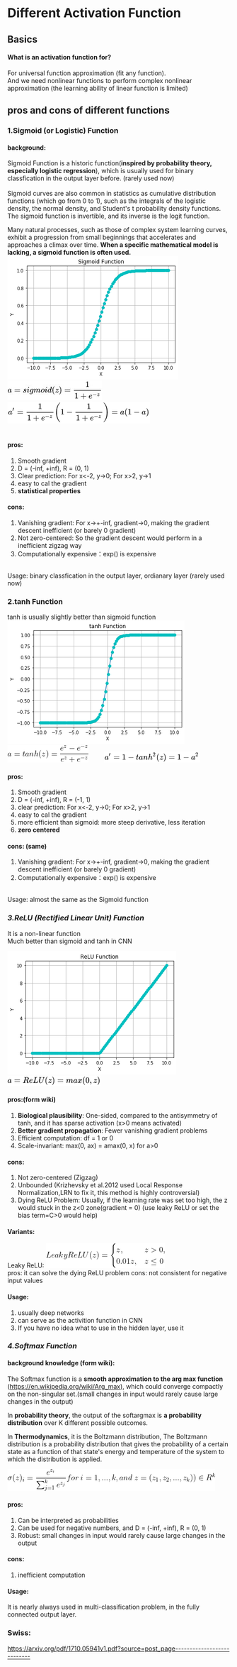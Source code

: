 # Different Activation Function

## Basics

#### What is an activation function for?

For universal function approximation (fit any function).   
And we need nonlinear functions to perform complex nonlinear approximation (the learning ability of linear function is limited)

## pros and cons of different functions

### 1.Sigmoid (or Logistic) Function

#### background:

Sigmoid Function is a historic function(**inspired by probability theory, especially logistic regression**), which is usually used for binary classfication in the output layer before. (rarely used now)<br/><br/>
Sigmoid curves are also common in statistics as cumulative distribution functions (which go from 0 to 1), such as the integrals of the logistic density, the normal density, and Student's t probability density functions. The sigmoid function is invertible, and its inverse is the logit function.

Many natural processes, such as those of complex system learning curves, exhibit a progression from small beginnings that accelerates and approaches a climax over time. **When a specific mathematical model is lacking, a sigmoid function is often used.**
![](./res/Sigmoid.png)<br/>
![](./res/sigmoid1.jpg) &nbsp;&nbsp;&nbsp;&nbsp;&nbsp;&nbsp;&nbsp;&nbsp;![](./res/sigmoid2.png)
<br/><br/>



#### pros:

1. Smooth gradient
2. D = (-inf, +inf), R = (0, 1)
3. Clear prediction: For x<-2, y->0; For x>2, y->1
4. easy to cal the gradient
5. **statistical properties**

#### cons:

1. Vanishing gradient: For x->+-inf, gradient->0, making the gradient descent inefficient (or barely 0 gradient)
2. Not zero-centered: So the gradient descent would perform in a inefficient zigzag way
3. Computationally expensive：exp() is expensive
<br/><br/>

Usage: binary classfication in the output layer, ordianary layer (rarely used now) 

### 2.tanh Function
tanh is usually slightly better than sigmoid function
![](./res/tanh.png)<br/>
![](./res/tanh1.gif) &nbsp;&nbsp;&nbsp;&nbsp;&nbsp;&nbsp;&nbsp;&nbsp;![](./res/tanh2.png)

#### pros:

1. Smooth gradient
2. D = (-inf, +inf), R = (-1, 1)
3. clear prediction: For x<-2, y->0; For x>2, y->1
4. easy to cal the gradient
5. more efficient than sigmoid: more steep derivative, less iteration
6. **zero centered**

#### cons: (same)

1. Vanishing gradient: For x->+-inf, gradient->0, making the gradient descent inefficient (or barely 0 gradient)
2. Computationally expensive：exp() is expensive
<br/><br/>

Usage: almost the same as the Sigmoid function

### _3.ReLU (Rectified Linear Unit) Function_

It is a non-linear function<br/>
Much better than sigmoid and tanh in CNN

![](./res/ReLU.png)<br/>
![](./res/relu1.png)

#### pros:(form wiki)

1. **Biological plausibility**: One-sided, compared to the antisymmetry of tanh, and it has sparse activation (x>0 means activated)
3. **Better gradient propagation**: Fewer vanishing gradient problems
4. Efficient computation: df = 1 or 0
5. Scale-invariant: max(0, ax) = amax(0, x) for a>0

#### cons:
1. Not zero-centered (Zigzag)
2. Unbounded (Krizhevsky et al.2012 used Local Response Normalization,LRN to fix it, this method is highly controversial)
3. Dying ReLU Problem: Usually, if the learning rate was set too high, the z would stuck in the z<0 zone(gradient = 0) (use leaky ReLU or set the bias term=C>0 would help)

#### Variants:

Leaky ReLU: ![](./res/LeakyReLU.gif)</br>
pros:  it can solve the dying ReLU problem
cons: not consistent for negative input values

#### Usage:

1. usually deep networks
2. can serve as the activition function in CNN
3. If you have no idea what to use in the hidden layer, use it

### ***4.Softmax Function***

#### background knowledge (form wiki):

The Softmax function is a **smooth approximation to the arg max function** (https://en.wikipedia.org/wiki/Arg_max), which could converge compactly on the non-singular set.(small changes in input would rarely cause large changes in the output)

In **probability theory**, the output of the softargmax is **a probability distribution** over K different possible outcomes.

In **Thermodynamics**, it is the Boltzmann distribution, The Boltzmann distribution is a probability distribution that gives the probability of a certain state as a function of that state's energy and temperature of the system to which the distribution is applied.

![](./res/softmax.gif)

#### pros:

1. Can be interpreted as probabilities
2. Can be used for negative numbers, and D = (-inf, +inf), R = (0, 1)
3. Robust: small changes in input would rarely cause large changes in the output


#### cons:

1. inefficient computation

#### Usage:

It is nearly always used in multi-classification problem, in the fully connected output layer.


### Swiss:

https://arxiv.org/pdf/1710.05941v1.pdf?source=post_page---------------------------